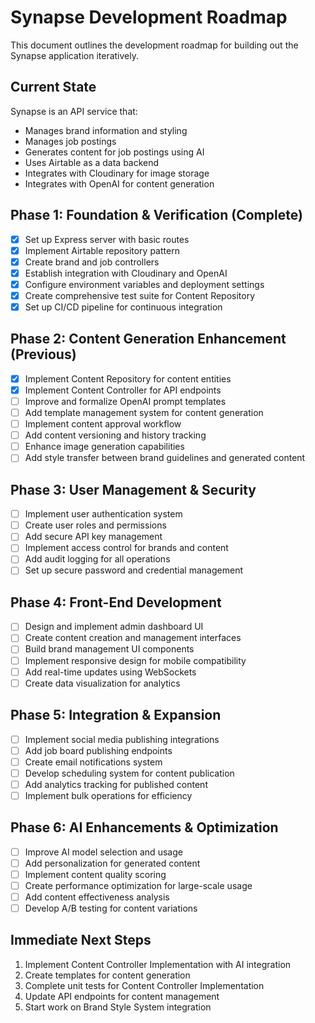 # Synapse Development Roadmap

This document outlines the development roadmap for building out the Synapse application iteratively.

## Current State

Synapse is an API service that:
- Manages brand information and styling 
- Manages job postings
- Generates content for job postings using AI
- Uses Airtable as a data backend
- Integrates with Cloudinary for image storage
- Integrates with OpenAI for content generation

## Phase 1: Foundation & Verification (Complete)

- [x] Set up Express server with basic routes
- [x] Implement Airtable repository pattern
- [x] Create brand and job controllers
- [x] Establish integration with Cloudinary and OpenAI
- [x] Configure environment variables and deployment settings
- [x] Create comprehensive test suite for Content Repository
- [x] Set up CI/CD pipeline for continuous integration

## Phase 2: Content Generation Enhancement (Previous)

- [x] Implement Content Repository for content entities
- [x] Implement Content Controller for API endpoints
- [ ] Improve and formalize OpenAI prompt templates
- [ ] Add template management system for content generation
- [ ] Implement content approval workflow
- [ ] Add content versioning and history tracking
- [ ] Enhance image generation capabilities
- [ ] Add style transfer between brand guidelines and generated content

## Phase 3: User Management & Security

- [ ] Implement user authentication system
- [ ] Create user roles and permissions
- [ ] Add secure API key management
- [ ] Implement access control for brands and content
- [ ] Add audit logging for all operations
- [ ] Set up secure password and credential management

## Phase 4: Front-End Development

- [ ] Design and implement admin dashboard UI
- [ ] Create content creation and management interfaces
- [ ] Build brand management UI components
- [ ] Implement responsive design for mobile compatibility
- [ ] Add real-time updates using WebSockets
- [ ] Create data visualization for analytics

## Phase 5: Integration & Expansion

- [ ] Implement social media publishing integrations
- [ ] Add job board publishing endpoints
- [ ] Create email notifications system
- [ ] Develop scheduling system for content publication
- [ ] Add analytics tracking for published content
- [ ] Implement bulk operations for efficiency

## Phase 6: AI Enhancements & Optimization

- [ ] Improve AI model selection and usage
- [ ] Add personalization for generated content
- [ ] Implement content quality scoring
- [ ] Create performance optimization for large-scale usage
- [ ] Add content effectiveness analysis
- [ ] Develop A/B testing for content variations

## Immediate Next Steps
1. Implement Content Controller Implementation with AI integration
2. Create templates for content generation
3. Complete unit tests for Content Controller Implementation
4. Update API endpoints for content management
5. Start work on Brand Style System integration
